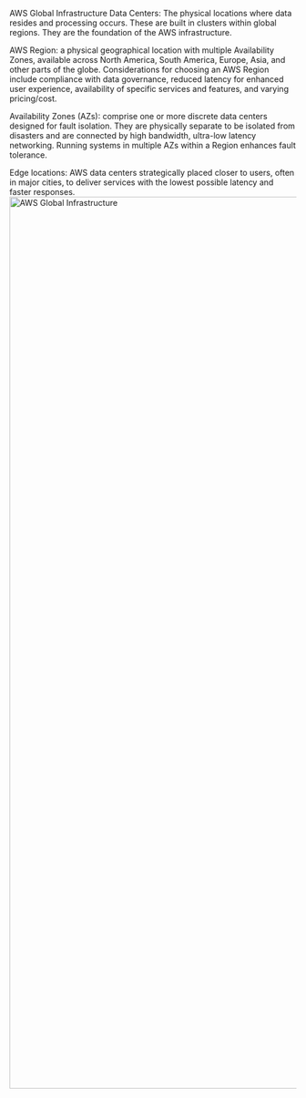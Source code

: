 AWS Global Infrastructure
Data Centers: The  physical locations where data resides and processing occurs. These are built in clusters within global regions. They are the foundation of the AWS infrastructure.

AWS Region: a physical geographical location with multiple Availability Zones, available across North America, South America, Europe, Asia, and other parts of the globe.
Considerations for choosing an AWS Region include compliance with data governance, reduced latency for enhanced user experience, availability of specific services and features, and varying pricing/cost.

Availability Zones (AZs): comprise one or more discrete data centers designed for fault isolation. They are physically separate to be isolated from disasters and are connected by high bandwidth, ultra-low latency networking.
Running systems in multiple AZs within a Region enhances fault tolerance. 

Edge locations: AWS data centers strategically placed closer to users, often in major cities, to deliver services with the lowest possible latency and faster responses.
<img width="2088" height="1566" alt="AWS Global Infrastructure" src="https://github.com/user-attachments/assets/53306277-656d-4385-bbbb-de67cc572068" />
